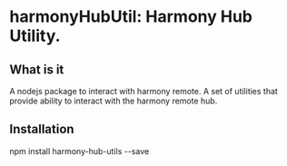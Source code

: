 harmonyHubUtil: Harmony Hub Utility.
====================================

What is it
----------
 A nodejs package to interact with harmony remote.
 A set of utilities that provide ability to interact with the harmony remote hub.



Installation
------------
npm install harmony-hub-utils --save
